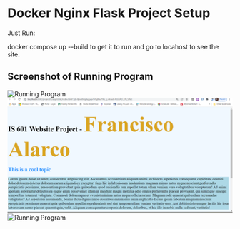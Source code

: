 # Docker Nginx Flask Project Setup

Just Run:

docker compose up --build to get it to run and go to locahost to see the site.

## Screenshot of Running Program


![Running Program](screenshots/index-z-type.png)
![Running Program](screenshots/website01.png)
![Running Program](screenshots/about-f-type.png)

